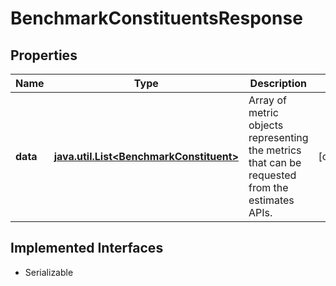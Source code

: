 

# BenchmarkConstituentsResponse


## Properties

Name | Type | Description | Notes
------------ | ------------- | ------------- | -------------
**data** | [**java.util.List&lt;BenchmarkConstituent&gt;**](BenchmarkConstituent.md) | Array of metric objects representing the metrics that can be requested from the estimates APIs.  |  [optional]


## Implemented Interfaces

* Serializable


